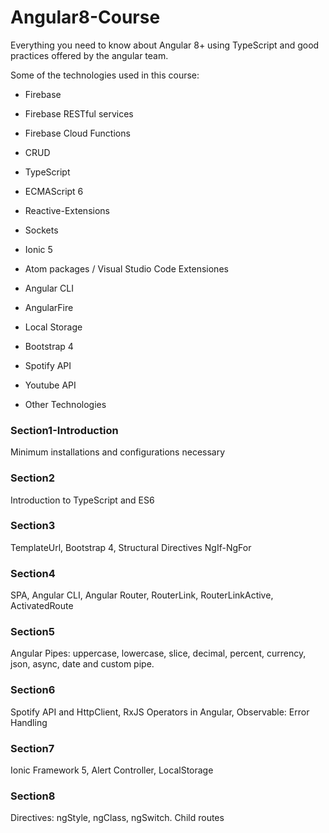 # Angular8-Course

Everything you need to know about Angular 8+ using TypeScript and good practices offered by the angular team.

Some of the technologies used in this course:

- Firebase   

- Firebase RESTful services

- Firebase Cloud Functions

- CRUD

- TypeScript   

- ECMAScript 6   

- Reactive-Extensions   

- Sockets   

- Ionic 5

- Atom packages / Visual Studio Code Extensiones 

- Angular CLI

- AngularFire

- Local Storage

- Bootstrap 4

- Spotify API

- Youtube API

- Other Technologies

### Section1-Introduction
Minimum installations and configurations necessary

### Section2
Introduction to TypeScript and ES6

### Section3
TemplateUrl, Bootstrap 4, Structural Directives NgIf-NgFor

### Section4
SPA, Angular CLI, Angular Router, RouterLink, RouterLinkActive, ActivatedRoute

### Section5
Angular Pipes: uppercase, lowercase, slice, decimal, percent, currency, json, async, date and custom pipe.

### Section6
Spotify API and HttpClient, RxJS Operators in Angular, Observable: Error Handling

### Section7
Ionic Framework 5, Alert Controller, LocalStorage

### Section8
Directives: ngStyle, ngClass, ngSwitch. Child routes




